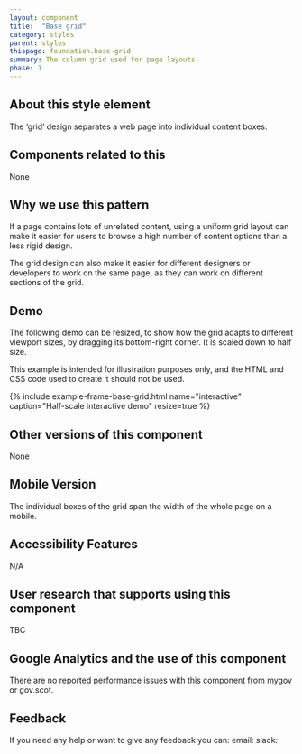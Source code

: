 ```yaml
---
layout: component
title:  "Base grid"
category: styles
parent: styles
thispage: foundation.base-grid
summary: The column grid used for page layouts
phase: 1
---
```


## About this style element

The ‘grid’ design separates a web page into individual content boxes.

## Components related to this

None

## Why we use this pattern

If a page contains lots of unrelated content, using a uniform grid layout can make it easier for users to browse a high number of content options than a less rigid design.  

The grid design can also make it easier for different designers or developers to work on the same page, as they can work on different sections of the grid.

## Demo

The following demo can be resized, to show how the grid adapts to different viewport sizes, by dragging its bottom-right corner. It is scaled down to half size.

This example is intended for illustration purposes only, and the HTML and CSS code used to create it should not be used.

{% include example-frame-base-grid.html name="interactive" caption="Half-scale interactive demo" resize=true %}

## Other versions of this component

None

## Mobile Version

The individual boxes of the grid span the width of the whole page on a mobile.

## Accessibility Features

N/A

## User research that supports using this component

TBC

## Google Analytics and the use of this component

There are no reported performance issues with this component from mygov or gov.scot.

## Feedback

If you need any help or want to give any feedback you can:
email:
slack:
